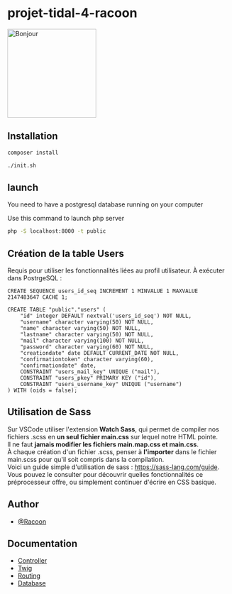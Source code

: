 # projet-tidal-4-racoon



<img src="https://images.alphacoders.com/596/thumb-1920-596047.jpg" alt="Bonjour" width="200"/>


## Installation

```bash
composer install
```

```bash
./init.sh
```

## launch
You need to have a postgresql database running on your computer

Use this command to launch php server
```bash
php -S localhost:8000 -t public
```

## Création de la table Users 
Requis pour utiliser les fonctionnalités liées au profil utilisateur.
À exécuter dans PostrgeSQL : 
```
CREATE SEQUENCE users_id_seq INCREMENT 1 MINVALUE 1 MAXVALUE 2147483647 CACHE 1;

CREATE TABLE "public"."users" (
    "id" integer DEFAULT nextval('users_id_seq') NOT NULL,
    "username" character varying(50) NOT NULL,
    "name" character varying(50) NOT NULL,
    "lastname" character varying(50) NOT NULL,
    "mail" character varying(100) NOT NULL,
    "password" character varying(60) NOT NULL,
    "creationdate" date DEFAULT CURRENT_DATE NOT NULL,
    "confirmationtoken" character varying(60),
    "confirmationdate" date,
    CONSTRAINT "users_mail_key" UNIQUE ("mail"),
    CONSTRAINT "users_pkey" PRIMARY KEY ("id"),
    CONSTRAINT "users_username_key" UNIQUE ("username")
) WITH (oids = false);

```

## Utilisation de Sass  

Sur VSCode utiliser l'extension __Watch Sass__, qui permet de compiler nos fichiers .scss en __un seul fichier main.css__ sur lequel notre HTML pointe.  
Il ne faut __jamais modifier les fichiers main.map.css et main.css__.  
À chaque création d'un fichier .scss, penser à __l'importer__ dans le fichier main.scss pour qu'il soit compris dans la compilation.  
Voici un guide simple d'utilisation de sass : https://sass-lang.com/guide. Vous pouvez le consulter pour découvrir quelles fonctionnalités ce préprocesseur offre, ou simplement continuer d'écrire en CSS basique.   

## Author
- [@Racoon](https://github.com/cpe-lyon/projet-tidal-4-racoon)

## Documentation

- [Controller](docs/controller.md)
- [Twig](docs/twig.md)
- [Routing](docs/routing.md)
- [Database](docs/database.md)

